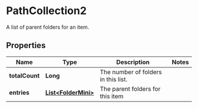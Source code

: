

# PathCollection2

A list of parent folders for an item.

## Properties

| Name | Type | Description | Notes |
|------------ | ------------- | ------------- | -------------|
|**totalCount** | **Long** | The number of folders in this list. |  |
|**entries** | [**List&lt;FolderMini&gt;**](FolderMini.md) | The parent folders for this item |  |



